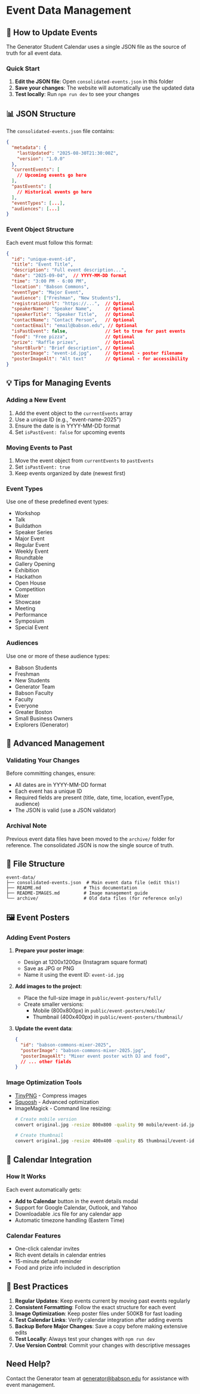 # Event Data Management

## 📝 How to Update Events

The Generator Student Calendar uses a single JSON file as the source of truth for all event data.

### Quick Start

1. **Edit the JSON file**: Open `consolidated-events.json` in this folder
2. **Save your changes**: The website will automatically use the updated data
3. **Test locally**: Run `npm run dev` to see your changes

## 📊 JSON Structure

The `consolidated-events.json` file contains:

```json
{
  "metadata": {
    "lastUpdated": "2025-08-30T21:30:00Z",
    "version": "1.0.0"
  },
  "currentEvents": [
    // Upcoming events go here
  ],
  "pastEvents": [
    // Historical events go here
  ],
  "eventTypes": [...],
  "audiences": [...]
}
```

### Event Object Structure

Each event must follow this format:

```json
{
  "id": "unique-event-id",
  "title": "Event Title",
  "description": "Full event description...",
  "date": "2025-09-04",  // YYYY-MM-DD format
  "time": "3:00 PM - 6:00 PM",
  "location": "Babson Commons",
  "eventType": "Major Event",
  "audience": ["Freshman", "New Students"],
  "registrationUrl": "https://...",  // Optional
  "speakerName": "Speaker Name",     // Optional
  "speakerTitle": "Speaker Title",   // Optional
  "contactName": "Contact Person",   // Optional
  "contactEmail": "email@babson.edu", // Optional
  "isPastEvent": false,              // Set to true for past events
  "food": "Free pizza",              // Optional
  "prize": "Raffle prizes",          // Optional
  "shortBlurb": "Brief description", // Optional
  "posterImage": "event-id.jpg",     // Optional - poster filename
  "posterImageAlt": "Alt text"       // Optional - for accessibility
}
```

## 💡 Tips for Managing Events

### Adding a New Event
1. Add the event object to the `currentEvents` array
2. Use a unique ID (e.g., "event-name-2025")
3. Ensure the date is in YYYY-MM-DD format
4. Set `isPastEvent: false` for upcoming events

### Moving Events to Past
1. Move the event object from `currentEvents` to `pastEvents`
2. Set `isPastEvent: true`
3. Keep events organized by date (newest first)

### Event Types
Use one of these predefined event types:
- Workshop
- Talk
- Buildathon
- Speaker Series
- Major Event
- Regular Event
- Weekly Event
- Roundtable
- Gallery Opening
- Exhibition
- Hackathon
- Open House
- Competition
- Mixer
- Showcase
- Meeting
- Performance
- Symposium
- Special Event

### Audiences
Use one or more of these audience types:
- Babson Students
- Freshman
- New Students
- Generator Team
- Babson Faculty
- Faculty
- Everyone
- Greater Boston
- Small Business Owners
- Explorers (Generator)

## 🔧 Advanced Management

### Validating Your Changes
Before committing changes, ensure:
- All dates are in YYYY-MM-DD format
- Each event has a unique ID
- Required fields are present (title, date, time, location, eventType, audience)
- The JSON is valid (use a JSON validator)

### Archival Note
Previous event data files have been moved to the `archive/` folder for reference. The consolidated JSON is now the single source of truth.

## 📂 File Structure

```
event-data/
├── consolidated-events.json  # Main event data file (edit this!)
├── README.md                # This documentation
├── README-IMAGES.md         # Image management guide
└── archive/                 # Old data files (for reference only)
```

## 🖼️ Event Posters

### Adding Event Posters

1. **Prepare your poster image**:
   - Design at 1200x1200px (Instagram square format)
   - Save as JPG or PNG
   - Name it using the event ID: `event-id.jpg`

2. **Add images to the project**:
   - Place the full-size image in `public/event-posters/full/`
   - Create smaller versions:
     - Mobile (800x800px) in `public/event-posters/mobile/`
     - Thumbnail (400x400px) in `public/event-posters/thumbnail/`

3. **Update the event data**:
   ```json
   {
     "id": "babson-commons-mixer-2025",
     "posterImage": "babson-commons-mixer-2025.jpg",
     "posterImageAlt": "Mixer event poster with DJ and food",
     // ... other fields
   }
   ```

### Image Optimization Tools
- [TinyPNG](https://tinypng.com/) - Compress images
- [Squoosh](https://squoosh.app/) - Advanced optimization
- ImageMagick - Command line resizing:
  ```bash
  # Create mobile version
  convert original.jpg -resize 800x800 -quality 90 mobile/event-id.jpg
  
  # Create thumbnail
  convert original.jpg -resize 400x400 -quality 85 thumbnail/event-id.jpg
  ```

## 📅 Calendar Integration

### How It Works

Each event automatically gets:
- **Add to Calendar** button in the event details modal
- Support for Google Calendar, Outlook, and Yahoo
- Downloadable .ics file for any calendar app
- Automatic timezone handling (Eastern Time)

### Calendar Features
- One-click calendar invites
- Rich event details in calendar entries
- 15-minute default reminder
- Food and prize info included in description

## 🚀 Best Practices

1. **Regular Updates**: Keep events current by moving past events regularly
2. **Consistent Formatting**: Follow the exact structure for each event
3. **Image Optimization**: Keep poster files under 500KB for fast loading
4. **Test Calendar Links**: Verify calendar integration after adding events
5. **Backup Before Major Changes**: Save a copy before making extensive edits
6. **Test Locally**: Always test your changes with `npm run dev`
7. **Use Version Control**: Commit your changes with descriptive messages

## Need Help?

Contact the Generator team at generator@babson.edu for assistance with event management.